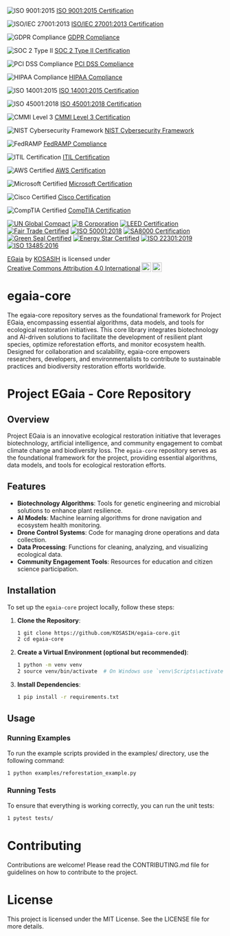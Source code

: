 ![ISO 9001:2015](https://img.shields.io/badge/ISO%209001:2015-Certified-brightgreen)
[ISO 9001:2015 Certification](https://www.iso.org/iso-9001-quality-management.html)

![ISO/IEC 27001:2013](https://img.shields.io/badge/ISO/IEC%2027001:2013-Certified-brightgreen)
[ISO/IEC 27001:2013 Certification](https://www.iso.org/isoiec-27001-information-security.html)

![GDPR Compliance](https://img.shields.io/badge/GDPR-Compliance-brightgreen)
[GDPR Compliance](https://gdpr.eu/)

![SOC 2 Type II](https://img.shields.io/badge/SOC%202%20Type%20II-Certified-brightgreen)
[SOC 2 Type II Certification](https://www.aicpa.org/interestareas/frc/assuranceadvisoryservices/soc-2.html)

![PCI DSS Compliance](https://img.shields.io/badge/PCI%20DSS-Compliance-brightgreen)
[PCI DSS Compliance](https://www.pcisecuritystandards.org/pci_security/)

![HIPAA Compliance](https://img.shields.io/badge/HIPAA-Compliance-brightgreen)
[HIPAA Compliance](https://www.hhs.gov/hipaa/index.html)

![ISO 14001:2015](https://img.shields.io/badge/ISO%2014001:2015-Certified-brightgreen)
[ISO 14001:2015 Certification](https://www.iso.org/iso-14001-environmental-management.html)

![ISO 45001:2018](https://img.shields.io/badge/ISO%2045001:2018-Certified-brightgreen)
[ISO 45001:2018 Certification](https://www.iso.org/iso-45001-occupational-health-and-safety.html)

![CMMI Level 3](https://img.shields.io/badge/CMMI%20Level%203-Certified-brightgreen)
[CMMI Level 3 Certification](https://cmmiinstitute.com/)

![NIST Cybersecurity Framework](https://img.shields.io/badge/NIST%20Cybersecurity%20Framework-Compliant-brightgreen)
[NIST Cybersecurity Framework](https://www.nist.gov/cyberframework)

![FedRAMP](https://img.shields.io/badge/FedRAMP-Compliant-brightgreen)
[FedRAMP Compliance](https://www.fedramp.gov/)

![ITIL Certification](https://img.shields.io/badge/ITIL-Certified-brightgreen)
[ITIL Certification](https://www.axelos.com/best-practice-solutions/itil)

![AWS Certified](https://img.shields.io/badge/AWS%20Certified-Professional-brightgreen)
[AWS Certification](https://aws.amazon.com/certification/)

![Microsoft Certified](https://img.shields.io/badge/Microsoft%20Certified-Professional-brightgreen)
[Microsoft Certification](https://www.microsoft.com/en-us/learning/certification-overview.aspx)

![Cisco Certified](https://img.shields.io/badge/Cisco%20Certified-Professional-brightgreen)
[Cisco Certification](https://www.cisco.com/c/en/us/training-events/training-certifications/certifications.html)

![CompTIA Certified](https://img.shields.io/badge/CompTIA-Certified-brightgreen)
[CompTIA Certification](https://www.comptia.org/certifications)

[![UN Global Compact](https://img.shields.io/badge/UN%20Global%20Compact-Participant-blue)](https://www.unglobalcompact.org/)
[![B Corporation](https://img.shields.io/badge/B%20Corporation-Certified-brightgreen)](https://bcorporation.net/)
[![LEED Certification](https://img.shields.io/badge/LEED%20Certification-Gold-brightgreen)](https://www.usgbc.org/leed)
[![Fair Trade Certified](https://img.shields.io/badge/Fair%20Trade%20Certified-Yes-brightgreen)](https://www.fairtrade.net/)
[![ISO 50001:2018](https://img.shields.io/badge/ISO%2050001:2018-Certified-brightgreen)](https://www.iso.org/iso-50001-energy-management.html)
[![SA8000 Certification](https://img.shields.io/badge/SA8000-Certified-brightgreen)](https://www.sai-global.com/)
[![Green Seal Certified](https://img.shields.io/badge/Green%20Seal-Certified-brightgreen)](https://www.greenseal.org/)
[![Energy Star Certified](https://img.shields.io/badge/Energy%20Star-Certified-brightgreen)](https://www.energystar.gov/)
[![ISO 22301:2019](https://img.shields.io/badge/ISO%2022301:2019-Certified-brightgreen)](https://www.iso.org/iso-22301-business-continuity.html)
[![ISO 13485:2016](https://img.shields.io/badge/ISO%2013485:2016-Certified-brightgreen)](https://www.iso.org/iso-13485-medical-devices.html)

<p xmlns:cc="http://creativecommons.org/ns#" xmlns:dct="http://purl.org/dc/terms/"><a property="dct:title" rel="cc:attributionURL" href="https://github.com/KOSASIH/egaia-core">EGaia</a> by <a rel="cc:attributionURL dct:creator" property="cc:attributionName" href="https://www.linkedin.com/in/kosasih-81b46b5a">KOSASIH</a> is licensed under <a href="https://creativecommons.org/licenses/by/4.0/?ref=chooser-v1" target="_blank" rel="license noopener noreferrer" style="display:inline-block;">Creative Commons Attribution 4.0 International<img style="height:22px!important;margin-left:3px;vertical-align:text-bottom;" src="https://mirrors.creativecommons.org/presskit/icons/cc.svg?ref=chooser-v1" alt=""><img style="height:22px!important;margin-left:3px;vertical-align:text-bottom;" src="https://mirrors.creativecommons.org/presskit/icons/by.svg?ref=chooser-v1" alt=""></a></p>

# egaia-core
The egaia-core repository serves as the foundational framework for Project EGaia, encompassing essential algorithms, data models, and tools for ecological restoration initiatives. This core library integrates biotechnology and AI-driven solutions to facilitate the development of resilient plant species, optimize reforestation efforts, and monitor ecosystem health. Designed for collaboration and scalability, egaia-core empowers researchers, developers, and environmentalists to contribute to sustainable practices and biodiversity restoration efforts worldwide.

# Project EGaia - Core Repository

## Overview

Project EGaia is an innovative ecological restoration initiative that leverages biotechnology, artificial intelligence, and community engagement to combat climate change and biodiversity loss. The `egaia-core` repository serves as the foundational framework for the project, providing essential algorithms, data models, and tools for ecological restoration efforts.

## Features

- **Biotechnology Algorithms**: Tools for genetic engineering and microbial solutions to enhance plant resilience.
- **AI Models**: Machine learning algorithms for drone navigation and ecosystem health monitoring.
- **Drone Control Systems**: Code for managing drone operations and data collection.
- **Data Processing**: Functions for cleaning, analyzing, and visualizing ecological data.
- **Community Engagement Tools**: Resources for education and citizen science participation.

## Installation

To set up the `egaia-core` project locally, follow these steps:

1. **Clone the Repository**:
   ```bash
   1 git clone https://github.com/KOSASIH/egaia-core.git
   2 cd egaia-core
   ```

 2. **Create a Virtual Environment (optional but recommended)**:

    ```bash
    1 python -m venv venv
    2 source venv/bin/activate  # On Windows use `venv\Scripts\activate`
    ```

3. **Install Dependencies**:

   ```bash
   1 pip install -r requirements.txt
   ```
   
## Usage

### Running Examples

To run the example scripts provided in the examples/ directory, use the following command:

   ```bash
   1 python examples/reforestation_example.py
   ```

### Running Tests

To ensure that everything is working correctly, you can run the unit tests:

   ```bash
   1 pytest tests/
   ```

# Contributing
Contributions are welcome! Please read the CONTRIBUTING.md file for guidelines on how to contribute to the project.

# License
This project is licensed under the MIT License. See the LICENSE file for more details.

